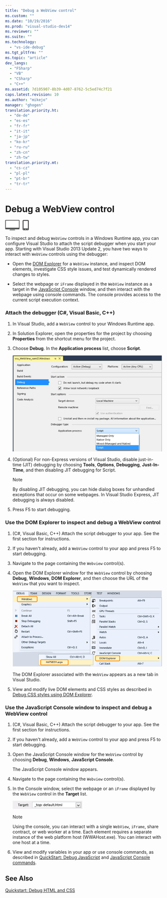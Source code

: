 ```yaml
---
title: "Debug a WebView control"
ms.custom: ""
ms.date: "10/19/2016"
ms.prod: "visual-studio-dev14"
ms.reviewer: ""
ms.suite: ""
ms.technology: 
  - "vs-ide-debug"
ms.tgt_pltfrm: ""
ms.topic: "article"
dev_langs: 
  - "FSharp"
  - "VB"
  - "CSharp"
  - "C++"
ms.assetid: 7d105907-8b39-4d07-8762-5c5ed74c7f21
caps.latest.revision: 10
ms.author: "mikejo"
manager: "ghogen"
translation.priority.ht: 
  - "de-de"
  - "es-es"
  - "fr-fr"
  - "it-it"
  - "ja-jp"
  - "ko-kr"
  - "ru-ru"
  - "zh-cn"
  - "zh-tw"
translation.priority.mt: 
  - "cs-cz"
  - "pl-pl"
  - "pt-br"
  - "tr-tr"
---
```

# Debug a WebView control
![Applies to Windows and Windows Phone](../debugger/media/windows_and_phone_content.png "windows_and_phone_content")  
  
 To inspect and debug `WebView` controls in a Windows Runtime app, you can configure Visual Studio to attach the script debugger when you start your app. Starting with Visual Studio 2013 Update 2, you have two ways to interact with `WebView` controls using the debugger:  
  
-   Open the [DOM Explorer](../debugger/quickstart--debug-html-and-css.md) for a `WebView` instance, and inspect DOM elements, investigate CSS style issues, and test dynamically rendered changes to styles.  
  
-   Select the webpage or `iFrame` displayed in the `WebView` instance as a target in the [JavaScript Console](../debugger/javascript-console-commands.md) window, and then interact with the webpage using console commands. The console provides access to the current script execution context.  
  
### Attach the debugger (C#, Visual Basic, C++)  
  
1.  In Visual Studio, add a `WebView` control to your Windows Runtime app.  
  
2.  In Solution Explorer, open the properties for the project by choosing **Properties** from the shortcut menu for the project.  
  
3.  Choose **Debug**. In the **Application process** list, choose **Script**.  
  
     ![Attach the script debugger](../debugger/media/js_dom_webview_script_debugger.png "JS_DOM_WebView_Script_Debugger")  
  
4.  (Optional) For non-Express versions of Visual Studio, disable just-in-time (JIT) debugging by choosing **Tools**, **Options**, **Debugging**, **Just-In-Time**, and then disabling JIT debugging for Script.  
  
    > [!NOTE]
    >  By disabling JIT debugging, you can hide dialog boxes for unhandled exceptions that occur on some webpages. In Visual Studio Express, JIT debugging is always disabled.  
  
5.  Press F5 to start debugging.  
  
### Use the DOM Explorer to inspect and debug a WebView control  
  
1.  (C#, Visual Basic, C++) Attach the script debugger to your app. See the first section for instructions.  
  
2.  If you haven't already, add a `WebView` control to your app and press F5 to start debugging.  
  
3.  Navigate to the page containing the `Webview` control(s).  
  
4.  Open the DOM Explorer window for the `WebView` control by choosing **Debug**, **Windows**, **DOM Explorer**, and then choose the URL of the `WebView` that you want to inspect.  
  
     ![Opening the DOM Explorer](../debugger/media/js_dom_webview.png "JS_DOM_WebView")  
  
     The DOM Explorer associated with the `WebView` appears as a new tab in Visual Studio.  
  
5.  View and modify live DOM elements and CSS styles as described in [Debug CSS styles using DOM Explorer](../debugger/debug-css-styles-using-dom-explorer.md).  
  
### Use the JavaScript Console window to inspect and debug a WebView control  
  
1.  (C#, Visual Basic, C++) Attach the script debugger to your app. See the first section for instructions.  
  
2.  If you haven't already, add a `WebView` control to your app and press F5 to start debugging.  
  
3.  Open the JavaScript Console window for the `WebView` control by choosing **Debug**, **Windows**, **JavaScript Console**.  
  
     The JavaScript Console window appears.  
  
4.  Navigate to the page containing the `Webview` control(s).  
  
5.  In the Console window, select the webpage or an `iFrame` displayed by the `WebView` control in the **Target** list.  
  
     ![Target selection in the JavaScript console window](../debugger/media/js_console_target.png "JS_Console_Target")  
  
    > [!NOTE]
    >  Using the console, you can interact with a single `WebView`, `iFrame`, share contract, or web worker at a time. Each element requires a separate instance of the web platform host (WWAHost.exe). You can interact with one host at a time.  
  
6.  View and modify variables in your app or use console commands, as described in [QuickStart: Debug JavaScript](../debugger/quickstart--debug-javascript-using-the-console.md) and [JavaScript Console commands](../debugger/javascript-console-commands.md).  
  
## See Also  
 [Quickstart: Debug HTML and CSS](../debugger/quickstart--debug-html-and-css.md)